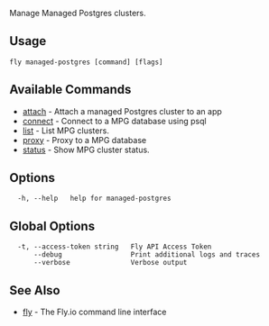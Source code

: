 Manage Managed Postgres clusters.


## Usage
~~~
fly managed-postgres [command] [flags]
~~~

## Available Commands
* [attach](/docs/flyctl/managed-postgres-attach/)	 - Attach a managed Postgres cluster to an app
* [connect](/docs/flyctl/managed-postgres-connect/)	 - Connect to a MPG database using psql
* [list](/docs/flyctl/managed-postgres-list/)	 - List MPG clusters.
* [proxy](/docs/flyctl/managed-postgres-proxy/)	 - Proxy to a MPG database
* [status](/docs/flyctl/managed-postgres-status/)	 - Show MPG cluster status.

## Options

~~~
  -h, --help   help for managed-postgres
~~~

## Global Options

~~~
  -t, --access-token string   Fly API Access Token
      --debug                 Print additional logs and traces
      --verbose               Verbose output
~~~

## See Also

* [fly](/docs/flyctl/help/)	 - The Fly.io command line interface

